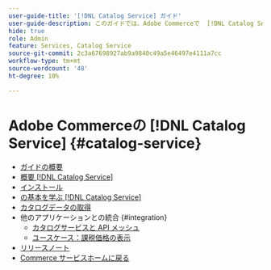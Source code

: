 ```yaml
---
user-guide-title: '[!DNL Catalog Service] ガイド'
user-guide-description: このガイドでは、Adobe Commerceで  [!DNL Catalog Service]  を使用する詳細な手順を説明します。
hide: true
role: Admin
feature: Services, Catalog Service
source-git-commit: 2c3a67698927ab9a9840c49a5e46497e4111a7cc
workflow-type: tm+mt
source-wordcount: '48'
ht-degree: 10%

---
```


# Adobe Commerceの [!DNL Catalog Service] {#catalog-service}

- [ガイドの概要](guide-overview.md)
- [概要  [!DNL Catalog Service]](overview.md)
- [インストール](installation.md)
- [の基本を学ぶ  [!DNL Catalog Service]](get-started.md)
- [カタログデータの取得](graphql-queries.md)
- 他のアプリケーションとの統合 {#integration}
   - [カタログサービスと API メッシュ](mesh.md)
   - [ユースケース：課税価格の表示](taxes.md)
- [リリースノート](release-notes.md)
- [Commerce サービスホームに戻る ](https://experienceleague.adobe.com/en/docs/commerce/user-guides/home)


